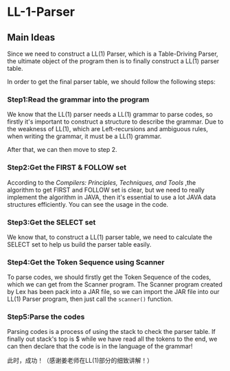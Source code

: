 # LL-1-Parser
## Main Ideas
Since we need to construct a LL(1) Parser, which is a Table-Driving Parser, the ultimate object of the program then is to finally construct a 
LL(1) parser table. 

In order to get the final parser table, we should follow the following steps:
### Step1:Read the grammar into the program

We know that the LL(1) parser needs a LL(1) grammar to parse codes, so firstly it's important to construct a structure to describe the grammar.
Due to the weakness of LL(1), which are Left-recursions and ambiguous rules, when writing the grammar, it must be a LL(1) grammar.

After that, we can then move to step 2.

### Step2:Get the FIRST & FOLLOW set 

According to the *Compilers: Principles, Techniques, and Tools* ,the algorithm to get FIRST and FOLLOW set is clear, but we need to really implement the algorithm in JAVA, then it's essential to use a lot JAVA data structures efficiently. You can see the usage in the code.

### Step3:Get the SELECT set 

We know that, to construct a LL(1) parser table, we need to calculate the SELECT set to help us build the parser table easily. 

### Step4:Get the Token Sequence using Scanner 

To parse codes, we should firstly get the Token Sequence of the codes, which we can get from the Scanner program. The Scanner program created by Lex has been pack into a JAR file, so we can 
import the JAR file into our LL(1) Parser program, then just call the `scanner()` function.

### Step5:Parse the codes 

Parsing codes is a process of using the stack to check the parser table. If finally out stack's top is $ while we have read all the tokens to the end, we can then declare that the code is in the language of the grammar!

此时，成功！（感谢姜老师在LL(1)部分的细致讲解！）